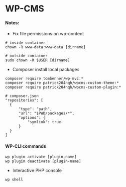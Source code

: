 # WP-CMS

#### Notes:
- Fix file permissions on wp-content
```
# inside container
chown -R www-data:www-data [dirname]

# outside container
sudo chown -R $USER [dirname]
```
- Composer install local packages
```
composer require tombenner/wp-mvc:*
composer require patrick204nqh/wpcms-custom-theme:*
composer require patrick204nqh/wpcms-custom-plugin:*

# composer.json
"repositories": [
  {
      "type": "path",
      "url": "$PWD/packages/*",
      "options": {
          "symlink": true
      }
  }
]
```

#### WP-CLI commands
```
wp plugin activate [plugin-name]
wp plugin deactivate [plugin-name]
```
- Interactive PHP console
```
wp shell
```

